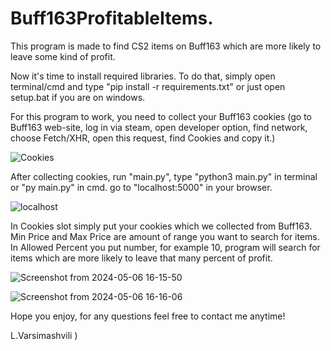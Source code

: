 # Buff163ProfitableItems.

This program is made to find CS2 items on Buff163 which are more likely to leave some kind of profit.

Now it's time to install required libraries. To do that, simply open terminal/cmd and type "pip install -r requirements.txt" or just open setup.bat if you are on windows.

For this program to work, you need to collect your Buff163 cookies (go to Buff163 web-site, log in via steam, open developer option, find network, choose Fetch/XHR, open this request, find Cookies and copy it.)

![Cookies](https://github.com/varsimashviliLuka/Buff163ProfitableItems/assets/163844037/07a7e95e-990b-4a54-9bb3-ebad7402e25e)


After collecting cookies, run "main.py", type "python3 main.py" in terminal or "py main.py" in cmd. go to "localhost:5000" in your browser.

![localhost](https://github.com/varsimashviliLuka/Buff163ProfitableItems/assets/163844037/6a6b6904-4f1d-408c-b4b7-26a1af7f8750)

In Cookies slot simply put your cookies which we collected from Buff163. Min Price and Max Price are amount of range you want to search for items.
In Allowed Percent you put number, for example 10, program will search for items which are more likely to leave that many percent of profit.

![Screenshot from 2024-05-06 16-15-50](https://github.com/varsimashviliLuka/Buff163ProfitableItems/assets/163844037/8228447c-a47d-4ed5-8b3a-d41c122831c9)

![Screenshot from 2024-05-06 16-16-06](https://github.com/varsimashviliLuka/Buff163ProfitableItems/assets/163844037/c94656db-1447-4f66-9e9e-3107dabd3c8e)



Hope you enjoy, for any questions feel free to contact me anytime!

L.Varsimashvili )
